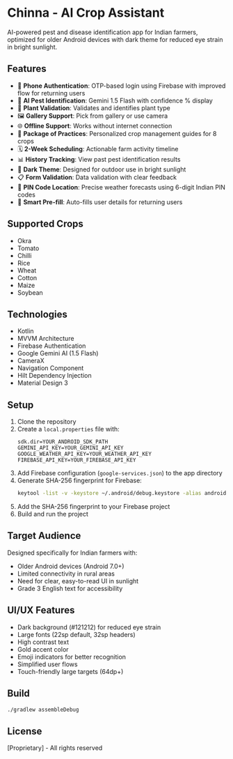 # Chinna - AI Crop Assistant

AI-powered pest and disease identification app for Indian farmers, optimized for older Android devices with dark theme for reduced eye strain in bright sunlight.

## Features

- 📱 **Phone Authentication**: OTP-based login using Firebase with improved flow for returning users
- 📸 **AI Pest Identification**: Gemini 1.5 Flash with confidence % display
- 🌿 **Plant Validation**: Validates and identifies plant type
- 🖼️ **Gallery Support**: Pick from gallery or use camera
- 🌐 **Offline Support**: Works without internet connection
- 🌾 **Package of Practices**: Personalized crop management guides for 8 crops
- 🗓️ **2-Week Scheduling**: Actionable farm activity timeline
- 📊 **History Tracking**: View past pest identification results
- 🌙 **Dark Theme**: Designed for outdoor use in bright sunlight
- 📋 **Form Validation**: Data validation with clear feedback
- 📍 **PIN Code Location**: Precise weather forecasts using 6-digit Indian PIN codes
- 🔄 **Smart Pre-fill**: Auto-fills user details for returning users

## Supported Crops

- Okra
- Tomato
- Chilli
- Rice
- Wheat
- Cotton
- Maize
- Soybean

## Technologies

- Kotlin
- MVVM Architecture
- Firebase Authentication
- Google Gemini AI (1.5 Flash)
- CameraX
- Navigation Component
- Hilt Dependency Injection
- Material Design 3

## Setup

1. Clone the repository
2. Create a `local.properties` file with:
   ```properties
   sdk.dir=YOUR_ANDROID_SDK_PATH
   GEMINI_API_KEY=YOUR_GEMINI_API_KEY
   GOOGLE_WEATHER_API_KEY=YOUR_WEATHER_API_KEY
   FIREBASE_API_KEY=YOUR_FIREBASE_API_KEY
   ```
3. Add Firebase configuration (`google-services.json`) to the app directory
4. Generate SHA-256 fingerprint for Firebase:
   ```bash
   keytool -list -v -keystore ~/.android/debug.keystore -alias androiddebugkey -storepass android -keypass android
   ```
5. Add the SHA-256 fingerprint to your Firebase project
6. Build and run the project

## Target Audience

Designed specifically for Indian farmers with:
- Older Android devices (Android 7.0+)
- Limited connectivity in rural areas
- Need for clear, easy-to-read UI in sunlight
- Grade 3 English text for accessibility

## UI/UX Features

- Dark background (#121212) for reduced eye strain
- Large fonts (22sp default, 32sp headers)
- High contrast text
- Gold accent color
- Emoji indicators for better recognition
- Simplified user flows
- Touch-friendly large targets (64dp+)

## Build

```bash
./gradlew assembleDebug
```

## License

[Proprietary] - All rights reserved